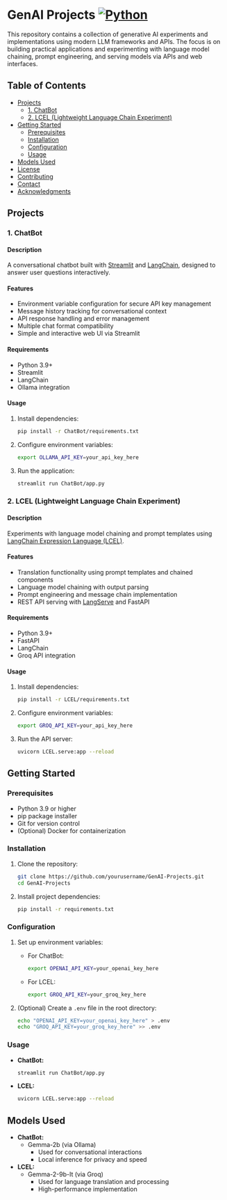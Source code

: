 # GenAI Projects [![Python](https://img.shields.io/badge/Python-3.9%2B-blue.svg)](https://www.python.org/downloads/release/python-310/) 

This repository contains a collection of generative AI experiments and implementations using modern LLM frameworks and APIs. The focus is on building practical applications and experimenting with language model chaining, prompt engineering, and serving models via APIs and web interfaces.

## Table of Contents
- [Projects](#projects)
  - [1. ChatBot](#1-chatbot)
  - [2. LCEL (Lightweight Language Chain Experiment)](#2-lcel-lightweight-language-chain-experiment)
- [Getting Started](#getting-started)
  - [Prerequisites](#prerequisites)
  - [Installation](#installation)
  - [Configuration](#configuration)
  - [Usage](#usage)
- [Models Used](#models-used)
- [License](#license)
- [Contributing](#contributing)
- [Contact](#contact)
- [Acknowledgments](#acknowledgments)

## Projects

### 1. ChatBot
#### Description
A conversational chatbot built with [Streamlit](https://streamlit.io/) and [LangChain](https://python.langchain.com/), designed to answer user questions interactively.

#### Features
- Environment variable configuration for secure API key management
- Message history tracking for conversational context
- API response handling and error management
- Multiple chat format compatibility
- Simple and interactive web UI via Streamlit

#### Requirements
- Python 3.9+
- Streamlit
- LangChain
- Ollama integration

#### Usage
1. Install dependencies:
   ```bash
   pip install -r ChatBot/requirements.txt
   ```
2. Configure environment variables:
   ```bash
   export OLLAMA_API_KEY=your_api_key_here
   ```
3. Run the application:
   ```bash
   streamlit run ChatBot/app.py
   ```

### 2. LCEL (Lightweight Language Chain Experiment)
#### Description
Experiments with language model chaining and prompt templates using [LangChain Expression Language (LCEL)](https://python.langchain.com/docs/expression_language/).

#### Features
- Translation functionality using prompt templates and chained components
- Language model chaining with output parsing
- Prompt engineering and message chain implementation
- REST API serving with [LangServe](https://github.com/langchain-ai/langserve) and FastAPI

#### Requirements
- Python 3.9+
- FastAPI
- LangChain
- Groq API integration

#### Usage
1. Install dependencies:
   ```bash
   pip install -r LCEL/requirements.txt
   ```
2. Configure environment variables:
   ```bash
   export GROQ_API_KEY=your_api_key_here
   ```
3. Run the API server:
   ```bash
   uvicorn LCEL.serve:app --reload
   ```

## Getting Started

### Prerequisites
- Python 3.9 or higher
- pip package installer
- Git for version control
- (Optional) Docker for containerization

### Installation
1. Clone the repository:
   ```bash
   git clone https://github.com/yourusername/GenAI-Projects.git
   cd GenAI-Projects
   ```

2. Install project dependencies:
   ```bash
   pip install -r requirements.txt
   ```

### Configuration
1. Set up environment variables:
   - For ChatBot:
     ```bash
     export OPENAI_API_KEY=your_openai_key_here
     ```
   - For LCEL:
     ```bash
     export GROQ_API_KEY=your_groq_key_here
     ```

2. (Optional) Create a `.env` file in the root directory:
   ```bash
   echo "OPENAI_API_KEY=your_openai_key_here" > .env
   echo "GROQ_API_KEY=your_groq_key_here" >> .env
   ```

### Usage
- **ChatBot:**
  ```bash
  streamlit run ChatBot/app.py
  ```
- **LCEL:**
  ```bash
  uvicorn LCEL.serve:app --reload
  ```

## Models Used
- **ChatBot:**
  - Gemma-2b (via Ollama)
    - Used for conversational interactions
    - Local inference for privacy and speed
- **LCEL:**
  - Gemma-2-9b-It (via Groq)
    - Used for language translation and processing
    - High-performance implementation

